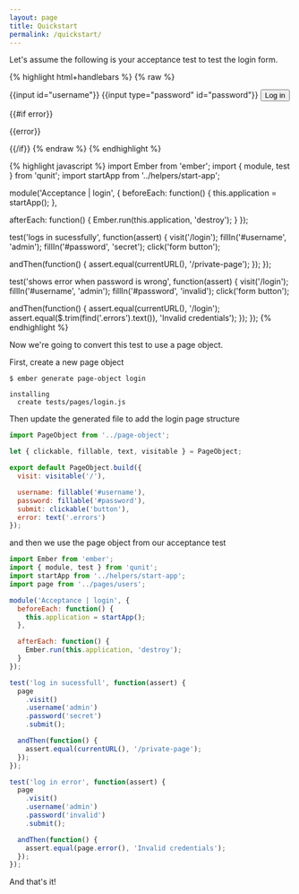 ```yaml
---
layout: page
title: Quickstart
permalink: /quickstart/
---
```


Let's assume the following is your acceptance test to test the login form.

{% highlight html+handlebars %}
{% raw %}
<form>
  {{input id="username"}}
  {{input type="password" id="password"}}
  <button {{action 'login'}}>Log in</button>
</form>
{{#if error}}
  <p class="errors">
    {{error}}
  </p>
{{/if}}
{% endraw %}
{% endhighlight %}

{% highlight javascript %}
import Ember from 'ember';
import { module, test } from 'qunit';
import startApp from '../helpers/start-app';

module('Acceptance | login', {
  beforeEach: function() {
    this.application = startApp();
  },

  afterEach: function() {
    Ember.run(this.application, 'destroy');
  }
});

test('logs in sucessfully', function(assert) {
  visit('/login');
  fillIn('#username', 'admin');
  fillIn('#password', 'secret');
  click('form button');

  andThen(function() {
    assert.equal(currentURL(), '/private-page');
  });
});

test('shows error when password is wrong', function(assert) {
  visit('/login');
  fillIn('#username', 'admin');
  fillIn('#password', 'invalid');
  click('form button');

  andThen(function() {
    assert.equal(currentURL(), '/login');
    assert.equal($.trim(find('.errors').text()), 'Invalid credentials');
  });
});
{% endhighlight %}

Now we're going to convert this test to use a page object.

First, create a new page object

```
$ ember generate page-object login

installing
  create tests/pages/login.js
```

Then update the generated file to add the login page structure

```js
import PageObject from '../page-object';

let { clickable, fillable, text, visitable } = PageObject;

export default PageObject.build({
  visit: visitable('/'),

  username: fillable('#username'),
  password: fillable('#password'),
  submit: clickable('button'),
  error: text('.errors')
});
```

and then we use the page object from our acceptance test

```js
import Ember from 'ember';
import { module, test } from 'qunit';
import startApp from '../helpers/start-app';
import page from '../pages/users';

module('Acceptance | login', {
  beforeEach: function() {
    this.application = startApp();
  },

  afterEach: function() {
    Ember.run(this.application, 'destroy');
  }
});

test('log in sucessfull', function(assert) {
  page
    .visit()
    .username('admin')
    .password('secret')
    .submit();

  andThen(function() {
    assert.equal(currentURL(), '/private-page');
  });
});

test('log in error', function(assert) {
  page
    .visit()
    .username('admin')
    .password('invalid')
    .submit();

  andThen(function() {
    assert.equal(page.error(), 'Invalid credentials');
  });
});
```

And that's it!
